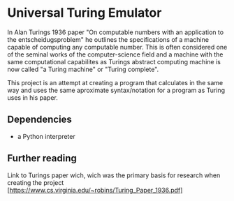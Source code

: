 # Universal Turing Emulator
In Alan Turings 1936 paper "On computable numbers with an application to the entscheidugsproblem"
he outlines the specifications of a machine capable of computing any computable number.
This is often considered one of the seminal works of the computer-science field and a machine with
the same computational capabilites as Turings abstract computing machine is now called "a Turing machine" or
"Turing complete".

This project is an attempt at creating a program that calculates in the same way and uses the same
aproximate syntax/notation for a program as Turing uses in his paper.

## Dependencies
* a Python interpreter

## Further reading
Link to Turings paper wich, wich was the primary basis for research when creating the project
[https://www.cs.virginia.edu/~robins/Turing_Paper_1936.pdf]
